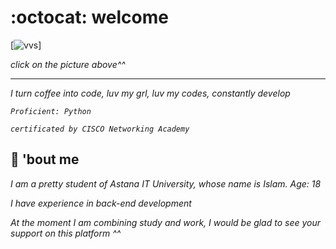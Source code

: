# :octocat: welcome
[![vvs](https://data.whicdn.com/images/254945953/original.gif)]

_click on the picture above^^_
___
_I turn coffee into code, luv my grl, luv my codes, constantly develop_

_`Proficient: Python`_

_`certificated by CISCO Networking Academy`_

## :wedding: 'bout me
 _I am a pretty student of Astana IT University, whose name is Islam. Age: 18_

 _I have experience in back-end development_

_At the moment I am combining study and work, I would be glad to see your support on this platform ^^_


